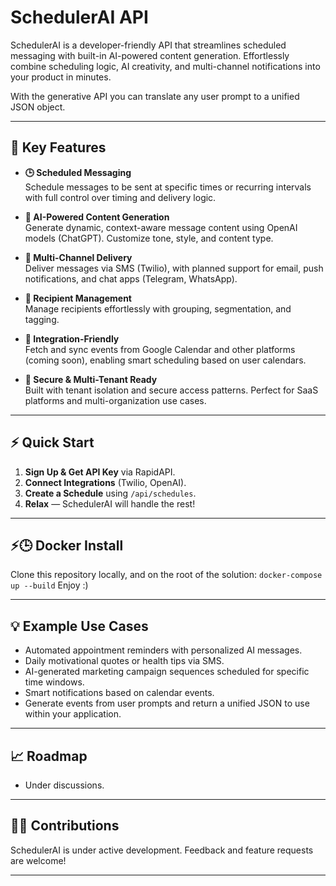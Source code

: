 # SchedulerAI API

SchedulerAI is a developer-friendly API that streamlines scheduled messaging with built-in AI-powered content generation. 
Effortlessly combine scheduling logic, AI creativity, and multi-channel notifications into your product in minutes.

With the generative API you can translate any user prompt to a unified JSON object.

---

## 🚀 Key Features

- **🕒 Scheduled Messaging**  
  Schedule messages to be sent at specific times or recurring intervals with full control over timing and delivery logic.

- **🤖 AI-Powered Content Generation**  
  Generate dynamic, context-aware message content using OpenAI models (ChatGPT). Customize tone, style, and content type.

- **📱 Multi-Channel Delivery**  
  Deliver messages via SMS (Twilio), with planned support for email, push notifications, and chat apps (Telegram, WhatsApp).

- **👥 Recipient Management**  
  Manage recipients effortlessly with grouping, segmentation, and tagging.

- **📅 Integration-Friendly**  
  Fetch and sync events from Google Calendar and other platforms (coming soon), enabling smart scheduling based on user calendars.

- **🔐 Secure & Multi-Tenant Ready**  
  Built with tenant isolation and secure access patterns. Perfect for SaaS platforms and multi-organization use cases.

---

## ⚡ Quick Start

1. **Sign Up & Get API Key** via RapidAPI.
2. **Connect Integrations** (Twilio, OpenAI).
3. **Create a Schedule** using `/api/schedules`.
4. **Relax** — SchedulerAI will handle the rest!

---
## ⚡🕒 Docker Install
Clone this repository locally, and on the root of the solution:
`docker-compose up --build`
Enjoy :)

---

## 💡 Example Use Cases

- Automated appointment reminders with personalized AI messages.
- Daily motivational quotes or health tips via SMS.
- AI-generated marketing campaign sequences scheduled for specific time windows.
- Smart notifications based on calendar events.
- Generate events from user prompts and return a unified JSON to use within your application.

---

## 📈 Roadmap

- Under discussions.

---

## 🧑‍💻 Contributions

SchedulerAI is under active development. Feedback and feature requests are welcome!

---

